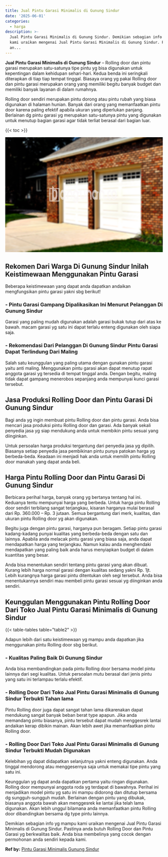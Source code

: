 ```yaml
---
title: Jual Pintu Garasi Minimalis di Gunung Sindur
date: '2025-06-01'
categories:
  - harga
description: >-
  Jual Pintu Garasi Minimalis di Gunung Sindur. Demikian sebagian info yg mampu
  kami uraikan mengenai Jual Pintu Garasi Minimalis di Gunung Sindur. Pastinya
  an...
---
```


**Jual Pintu Garasi Minimalis di Gunung Sindur** – Rolling door dan pintu garasi merupakan satu-satunya tipe pintu yg bisa digunakan untuk kepentingan dalam kehidupan sehari-hari. Kedua benda ini seringkali diterapkan di tiap tiap tempat tinggal. Biasaya orang yg pakai Rolling door dan pintu garasi merupakan orang yang memiliki begitu banyak budget dan memiliki banyak layanan di dalam rumahnya.

Rolling door sendiri merupakan pintu dorong atau pintu rubah yang biasa digunakan di halaman hunian. Banyak dari orang yang memanfaatkan pintu door karena paling efektif apabila ukuran yang diperlukan panjang. Berlainan dg pintu garasi yg merupakan satu-satunya pintu yang digunakan untuk menutup bagian garasi agar tidak terliat berasal dari bagian luar.

{{< toc >}}

![Jual Pintu Garasi Minimalis di Gunung Sindur](/images/pintu-garasi-02.png)

## Rekomen Dari Warga Di Gunung Sindur Inilah Keistimewaan Menggunakan Pintu Garasi

Beberapa keistimewaan yang dapat anda dapatkan andaikan mengfungsikan pintu garasi yakni sbg berikut!

### \- Pintu Garasi Gampang Dipalikasikan Ini Menurut Pelanggan Di Gunung Sindur

Garasi yang paling mudah digunakan adalah garasi bukak tutup dari atas ke bawah. macam garasi yg satu ini dapat terlalu enteng digunakan oleh siapa saja.

### \- Rekomendasi Dari Pelanggan Di Gunung Sindur Pintu Garasi Dapat Terlindung Dari Maling

Salah satu keunggulan yang paling utama dengan gunakan pintu garasi yaitu anti maling. Menggunakan pintu garasi akan dapat menutup rapat anggota garasi yg tersedia di tempat tinggal anda. Dengan begitu, maling tidak dapat gampang menerobos sepanjang anda mempunyai kunci garasi tersebut.

## Jasa Produksi Rolling Door dan Pintu Garasi Di Gunung Sindur

Bagi anda yg ingin membuat pintu Rolling door dan pintu garasi. Anda bisa mencari jasa produksi pintu Rolling door dan garasi. Ada banyak sekali penyedia jasa yg siap mendukung anda untuk membikin pintu sesuai yang diinginkan.

Untuk persoalan harga produksi tergantung dari penyedia jasa yg dipilih. Biasanya setiap penyedia jasa pembikinan pintu punya patokan harga yg berbeda-beda. Keadaan ini menjadi hak anda untuk memilih pintu Rolling door manakah yang dapat anda beli.

## Harga Pintu Rolling Door dan Pintu Garasi Di Gunung Sindur

Berbicara perihal harga, banyak orang yg bertanya tentang hal ini. Keduanya tentu mempunyai harga yang berbeda. Untuk harga pintu Rolling door sendiri terbilang sangat terjangkau, kisaran harganya mulai berasal dari Rp. 360.000 – Rp. 3 jutaan. Semua bergantung dari merk, kualitas, dan ukuran pintu Rolling door yg akan digunakan.

Begitu juga dengan pintu garasi, harganya pun beragam. Setiap pintu garasi kadang-kadang punyai kualitas yang berbeda-beda dengan satu dan lainnya. Apabila anda melacak pintu garasi yang biasa saja, anda dapat mendapatkan harga yang terjangkau. Namun kalau anda menghendaki mendapatkan yang paling baik anda harus menyiapkan budget di dalam kuantitas yang besar.

Anda bisa menentukan sendiri tentang pintu garasi yang akan dibuat. Kurang lebih harga normal garasi dengan kualitas sedang yakni Rp. 1jt. Lebih kurangnya harga garasi pintu ditentukan oleh segi tersebut. Anda bisa menentukannya sendiri mau membeli pintu garasi sesuai yg diinginkan anda sendiri.

## Keunggulan Menggunakan Pintu Rolling Door Dari Toko Jual Pintu Garasi Minimalis di Gunung Sindur

{{< table-tables table="table2" >}}

Adapun lebih dari satu keistimewaan yg mampu anda dapatkan jika menggunakan pintu Rolling door sbg berikut.

### \- Kualitas Paling Baik Di Gunung Sindur

Anda bisa membandingkan pada pintu Rolling door bersama model pintu lainnya dari segi kualitas. Untuk persoalan mutu berasal dari jenis pintu yang satu ini terlampau terlalu efektif.

### \- Rolling Door Dari Toko Jual Pintu Garasi Minimalis di Gunung Sindur Terbukti Tahan lama

Pintu Rolling door juga dapat sangat tahan lama dikarenakan dapat mendukung sangat banyak beban berat type apapun. Jika anda memandang pintu biasanya, pintu tersebut dapat mudah menggesrek lantai andaikan kerap dibikin mainan. Akan lebih awet jika memanfaatkan pintu Rolling door.

### \- Rolling Door Dari Toko Jual Pintu Garasi Minimalis di Gunung Sindur Terbukti Mudah Digunakan

Kelebihan yg dapat didapatkan selanjutnya yakni enteng digunakan. Anda tinggal mendorong atau menggesernya saja untuk memakai tipe pintu yang satu ini.

Keunggulan yg dapat anda dapatkan pertama yaitu ringan digunakan. Rolling door mempunyai anggota roda yg terdapat di bawahnya. Perihal ini menjadikan model pintu yg satu ini mampu didorong dan ditutup bersama dg sungguh-sungguh mudah. Berlainan dengan pintu yang dibukak, biasanya anggota bawah akan menggesrek ke lantai jika telah lama digunakan. Akan lebih unggul bilamana anda memanfaatkan pintu Rolling door dibandingkan bersama dg type pintu lainnya.

Demikian sebagian info yg mampu kami uraikan mengenai Jual Pintu Garasi Minimalis di Gunung Sindur. Pastinya anda butuh Rolling Door dan Pintu Garasi yg berkwalitas baik. Anda bisa membelinya yang cocok dengan permohonan anda sendiri kepada kami.

**Ref by:** [Pintu Garasi Minimalis Gunung Sindur](https://id.wikipedia.org/wiki/Pintu)
